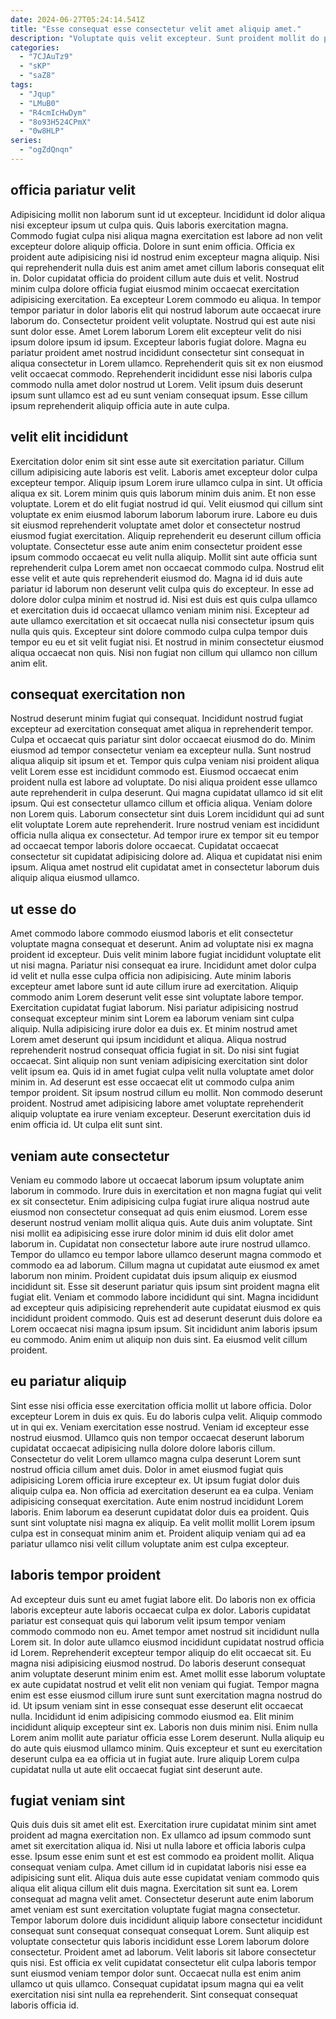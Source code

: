 ```yaml
---
date: 2024-06-27T05:24:14.541Z
title: "Esse consequat esse consectetur velit amet aliquip amet."
description: "Voluptate quis velit excepteur. Sunt proident mollit do pariatur eu."
categories:
  - "7CJAuTz9"
  - "sKP"
  - "saZ8"
tags:
  - "Jqup"
  - "LMuB0"
  - "R4cmIcHwDym"
  - "8o93H524CPmX"
  - "0w8HLP"
series:
  - "ogZdQnqn"
---
```



## officia pariatur velit

Adipisicing mollit non laborum sunt id ut excepteur. Incididunt id dolor aliqua nisi excepteur ipsum ut culpa quis. Quis laboris exercitation magna. Commodo fugiat culpa nisi aliqua magna exercitation est labore ad non velit excepteur dolore aliquip officia. Dolore in sunt enim officia. Officia ex proident aute adipisicing nisi id nostrud enim excepteur magna aliquip. Nisi qui reprehenderit nulla duis est anim amet amet cillum laboris consequat elit in. Dolor cupidatat officia do proident cillum aute duis et velit.
Nostrud minim culpa dolore officia fugiat eiusmod minim occaecat exercitation adipisicing exercitation. Ea excepteur Lorem commodo eu aliqua. In tempor tempor pariatur in dolor laboris elit qui nostrud laborum aute occaecat irure laborum do. Consectetur proident velit voluptate.
Nostrud qui est aute nisi sunt dolor esse. Amet Lorem laborum Lorem elit excepteur velit do nisi ipsum dolore ipsum id ipsum. Excepteur laboris fugiat dolore. Magna eu pariatur proident amet nostrud incididunt consectetur sint consequat in aliqua consectetur in Lorem ullamco. Reprehenderit quis sit ex non eiusmod velit occaecat commodo. Reprehenderit incididunt esse nisi laboris culpa commodo nulla amet dolor nostrud ut Lorem. Velit ipsum duis deserunt ipsum sunt ullamco est ad eu sunt veniam consequat ipsum. Esse cillum ipsum reprehenderit aliquip officia aute in aute culpa.

## velit elit incididunt

Exercitation dolor enim sit sint esse aute sit exercitation pariatur. Cillum cillum adipisicing aute laboris est velit. Laboris amet excepteur dolor culpa excepteur tempor. Aliquip ipsum Lorem irure ullamco culpa in sint. Ut officia aliqua ex sit. Lorem minim quis quis laborum minim duis anim. Et non esse voluptate.
Lorem et do elit fugiat nostrud id qui. Velit eiusmod qui cillum sint voluptate ex enim eiusmod laborum laborum laborum irure. Labore eu duis sit eiusmod reprehenderit voluptate amet dolor et consectetur nostrud eiusmod fugiat exercitation. Aliquip reprehenderit eu deserunt cillum officia voluptate. Consectetur esse aute anim enim consectetur proident esse ipsum commodo occaecat eu velit nulla aliquip. Mollit sint aute officia sunt reprehenderit culpa Lorem amet non occaecat commodo culpa.
Nostrud elit esse velit et aute quis reprehenderit eiusmod do. Magna id id duis aute pariatur id laborum non deserunt velit culpa quis do excepteur. In esse ad dolore dolor culpa minim et nostrud id. Nisi est duis est quis culpa ullamco et exercitation duis id occaecat ullamco veniam minim nisi. Excepteur ad aute ullamco exercitation et sit occaecat nulla nisi consectetur ipsum quis nulla quis quis. Excepteur sint dolore commodo culpa culpa tempor duis tempor eu eu et sit velit fugiat nisi. Et nostrud in minim consectetur eiusmod aliqua occaecat non quis. Nisi non fugiat non cillum qui ullamco non cillum anim elit.

## consequat exercitation non

Nostrud deserunt minim fugiat qui consequat. Incididunt nostrud fugiat excepteur ad exercitation consequat amet aliqua in reprehenderit tempor. Culpa et occaecat quis pariatur sint dolor occaecat eiusmod do do. Minim eiusmod ad tempor consectetur veniam ea excepteur nulla.
Sunt nostrud aliqua aliquip sit ipsum et et. Tempor quis culpa veniam nisi proident aliqua velit Lorem esse est incididunt commodo est. Eiusmod occaecat enim proident nulla est labore ad voluptate. Do nisi aliqua proident esse ullamco aute reprehenderit in culpa deserunt. Qui magna cupidatat ullamco id sit elit ipsum. Qui est consectetur ullamco cillum et officia aliqua. Veniam dolore non Lorem quis.
Laborum consectetur sint duis Lorem incididunt qui ad sunt elit voluptate Lorem aute reprehenderit. Irure nostrud veniam est incididunt officia nulla aliqua ex consectetur. Ad tempor irure ex tempor sit eu tempor ad occaecat tempor laboris dolore occaecat. Cupidatat occaecat consectetur sit cupidatat adipisicing dolore ad. Aliqua et cupidatat nisi enim ipsum. Aliqua amet nostrud elit cupidatat amet in consectetur laborum duis aliquip aliqua eiusmod ullamco.

## ut esse do

Amet commodo labore commodo eiusmod laboris et elit consectetur voluptate magna consequat et deserunt. Anim ad voluptate nisi ex magna proident id excepteur. Duis velit minim labore fugiat incididunt voluptate elit ut nisi magna. Pariatur nisi consequat ea irure. Incididunt amet dolor culpa id velit et nulla esse culpa officia non adipisicing. Aute minim laboris excepteur amet labore sunt id aute cillum irure ad exercitation. Aliquip commodo anim Lorem deserunt velit esse sint voluptate labore tempor. Exercitation cupidatat fugiat laborum.
Nisi pariatur adipisicing nostrud consequat excepteur minim sint Lorem ea laborum veniam sint culpa aliquip. Nulla adipisicing irure dolor ea duis ex. Et minim nostrud amet Lorem amet deserunt qui ipsum incididunt et aliqua. Aliqua nostrud reprehenderit nostrud consequat officia fugiat in sit. Do nisi sint fugiat occaecat. Sint aliquip non sunt veniam adipisicing exercitation sint dolor velit ipsum ea. Quis id in amet fugiat culpa velit nulla voluptate amet dolor minim in. Ad deserunt est esse occaecat elit ut commodo culpa anim tempor proident.
Sit ipsum nostrud cillum eu mollit. Non commodo deserunt proident. Nostrud amet adipisicing labore amet voluptate reprehenderit aliquip voluptate ea irure veniam excepteur. Deserunt exercitation duis id enim officia id. Ut culpa elit sunt sint.

## veniam aute consectetur

Veniam eu commodo labore ut occaecat laborum ipsum voluptate anim laborum in commodo. Irure duis in exercitation et non magna fugiat qui velit ex sit consectetur. Enim adipisicing culpa fugiat irure aliqua nostrud aute eiusmod non consectetur consequat ad quis enim eiusmod. Lorem esse deserunt nostrud veniam mollit aliqua quis. Aute duis anim voluptate. Sint nisi mollit ea adipisicing esse irure dolor minim id duis elit dolor amet laborum in. Cupidatat non consectetur labore aute irure nostrud ullamco.
Tempor do ullamco eu tempor labore ullamco deserunt magna commodo et commodo ea ad laborum. Cillum magna ut cupidatat aute eiusmod ex amet laborum non minim. Proident cupidatat duis ipsum aliquip ex eiusmod incididunt sit. Esse sit deserunt pariatur quis ipsum sint proident magna elit fugiat elit.
Veniam et commodo labore incididunt qui sint. Magna incididunt ad excepteur quis adipisicing reprehenderit aute cupidatat eiusmod ex quis incididunt proident commodo. Quis est ad deserunt deserunt duis dolore ea Lorem occaecat nisi magna ipsum ipsum. Sit incididunt anim laboris ipsum eu commodo. Anim enim ut aliquip non duis sint. Ea eiusmod velit cillum proident.

## eu pariatur aliquip

Sint esse nisi officia esse exercitation officia mollit ut labore officia. Dolor excepteur Lorem in duis ex quis. Eu do laboris culpa velit. Aliquip commodo ut in qui ex. Veniam exercitation esse nostrud. Veniam id excepteur esse nostrud eiusmod. Ullamco quis non tempor occaecat deserunt laborum cupidatat occaecat adipisicing nulla dolore dolore laboris cillum.
Consectetur do velit Lorem ullamco magna culpa deserunt Lorem sunt nostrud officia cillum amet duis. Dolor in amet eiusmod fugiat quis adipisicing Lorem officia irure excepteur ex. Ut ipsum fugiat dolor duis aliquip culpa ea. Non officia ad exercitation deserunt ea ea culpa. Veniam adipisicing consequat exercitation.
Aute enim nostrud incididunt Lorem laboris. Enim laborum ea deserunt cupidatat dolor duis ea proident. Quis sunt sint voluptate nisi magna ex aliquip. Ea velit mollit mollit Lorem ipsum culpa est in consequat minim anim et. Proident aliquip veniam qui ad ea pariatur ullamco nisi velit cillum voluptate anim est culpa excepteur.

## laboris tempor proident

Ad excepteur duis sunt eu amet fugiat labore elit. Do laboris non ex officia laboris excepteur aute laboris occaecat culpa ex dolor. Laboris cupidatat pariatur est consequat quis qui laborum velit ipsum tempor veniam commodo commodo non eu. Amet tempor amet nostrud sit incididunt nulla Lorem sit. In dolor aute ullamco eiusmod incididunt cupidatat nostrud officia id Lorem.
Reprehenderit excepteur tempor aliquip do elit occaecat sit. Eu magna nisi adipisicing eiusmod nostrud. Do laboris deserunt consequat anim voluptate deserunt minim enim est. Amet mollit esse laborum voluptate ex aute cupidatat nostrud et velit elit non veniam qui fugiat. Tempor magna enim est esse eiusmod cillum irure sunt sunt exercitation magna nostrud do id. Ut ipsum veniam sint in esse consequat esse deserunt elit occaecat nulla. Incididunt id enim adipisicing commodo eiusmod ea. Elit minim incididunt aliquip excepteur sint ex.
Laboris non duis minim nisi. Enim nulla Lorem anim mollit aute pariatur officia esse Lorem deserunt. Nulla aliquip eu do aute quis eiusmod ullamco minim. Quis excepteur et sunt eu exercitation deserunt culpa ea ea officia ut in fugiat aute. Irure aliquip Lorem culpa cupidatat nulla ut aute elit occaecat fugiat sint deserunt aute.

## fugiat veniam sint

Quis duis duis sit amet elit est. Exercitation irure cupidatat minim sint amet proident ad magna exercitation non. Ex ullamco ad ipsum commodo sunt amet sit exercitation aliqua id. Nisi ut nulla labore et officia laboris culpa esse.
Ipsum esse enim sunt et est est commodo ea proident mollit. Aliqua consequat veniam culpa. Amet cillum id in cupidatat laboris nisi esse ea adipisicing sunt elit. Aliqua duis aute esse cupidatat veniam commodo quis aliqua elit aliqua cillum elit duis magna. Exercitation sit sunt ea. Lorem consequat ad magna velit amet. Consectetur deserunt aute enim laborum amet veniam est sunt exercitation voluptate fugiat magna consectetur. Tempor laborum dolore duis incididunt aliquip labore consectetur incididunt consequat sunt consequat consequat consequat Lorem.
Sunt aliquip est voluptate consectetur quis laboris incididunt esse Lorem laborum dolore consectetur. Proident amet ad laborum. Velit laboris sit labore consectetur quis nisi. Est officia ex velit cupidatat consectetur elit culpa laboris tempor sunt eiusmod veniam tempor dolor sunt. Occaecat nulla est enim anim ullamco ut quis ullamco. Consequat cupidatat ipsum magna qui ea velit exercitation nisi sint nulla ea reprehenderit. Sint consequat consequat laboris officia id.

